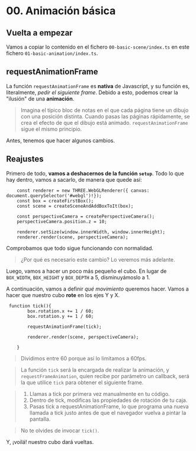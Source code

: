 # 00. Animación básica

## Vuelta a empezar

Vamos a copiar lo contenido en el fichero ``00-basic-scene/index.ts`` en este fichero
```01-basic-animation/index.ts```.

## requestAnimationFrame

La función ``requestAnimationFrame`` es **nativa** de Javascript, y su función es, literalmente,
_pedir el siguiente frame_. Debido a esto, podemos crear la "ilusión" de una **animación**.

> Imagina el típico bloc de notas en el que cada página tiene un dibujo con una posición distinta. Cuando
> pasas las páginas rápidamente, se crea el efecto de que el dibujo está animado. ```requestAnimationFrame``` sigue el
> mismo principio.

Antes, tenemos que hacer algunos cambios.

## Reajustes

Primero de todo, **vamos a deshacernos de la función ``setup``**. Todo lo que hay dentro, vamos a sacarlo, de manera que quede así:

````
    const renderer = new THREE.WebGLRenderer({ canvas: document.querySelector('#webgl')!});
    const box = createFirstBox();
    const scene = createSceneAndAddBoxToIt(box);
    
    const perspectiveCamera = createPerspectiveCamera();
    perspectiveCamera.position.z = 10;

    renderer.setSize(window.innerWidth, window.innerHeight);
    renderer.render(scene, perspectiveCamera);
````

Comprobamos que todo sigue funcionando con normalidad. 

> ¿Por qué es necesario este cambio? Lo veremos más adelante.

Luego, vamos a hacer un poco más pequeño el cubo. En lugar de ``BOX_WIDTH``, ``BOX_HEIGHT``
y ```BOX_DEPTH``` a 5, disminuyámoslo a 1.

A continuación, vamos a definir _qué movimiento_ queremos hacer. Vamos a hacer que nuestro
cubo **rote** en los ejes Y y X.

````
 function tick(){
        box.rotation.x += 1 / 60;
        box.rotation.y += 1 / 60;

        requestAnimationFrame(tick);

        renderer.render(scene, perspectiveCamera);

    }
````

> Dividimos entre 60 porque así lo limitamos a 60fps.

> La función ``tick`` será la encargada de realizar la animación, y ``requestFrameAnimation``, quien recibe por
> parámetro un callback, será la que utilice ``tick`` para obtener el siguiente frame.

> 1. Llamas a tick por primera vez manualmente en tu código.
> 2. Dentro de tick, modificas las propiedades de rotación de tu caja.
> 3. Pasas tick a requestAnimationFrame, lo que programa una nueva llamada a tick justo antes de que el navegador vuelva a pintar la pantalla.

> No te olvides de invocar ``tick()``.

Y, ¡voilá! nuestro cubo dará vueltas.
